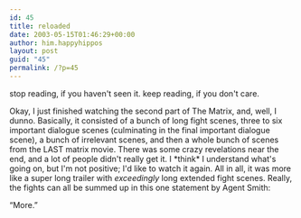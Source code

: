 ```yaml
---
id: 45
title: reloaded
date: 2003-05-15T01:46:29+00:00
author: him.happyhippos
layout: post
guid: "45"
permalink: /?p=45
---
```

stop reading, if you haven't seen it. keep reading, if you don't care.

Okay, I just finished watching the second part of The Matrix, and, well, I dunno. Basically, it consisted of a bunch of long fight scenes, three to six important dialogue scenes (culminating in the final important dialogue scene), a bunch of irrelevant scenes, and then a whole bunch of scenes from the LAST matrix movie. There was some crazy revelations near the end, and a lot of people didn't really get it. I \*think\* I understand what's going on, but I'm not positive; I'd like to watch it again. All in all, it was more like a super long trailer with _exceedingly_ long extended fight scenes. Really, the fights can all be summed up in this one statement by Agent Smith: 

&#8220;More.&#8221;